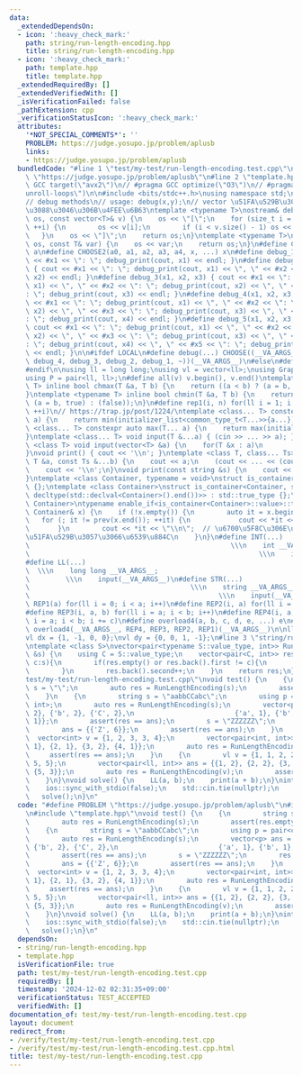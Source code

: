 ```yaml
---
data:
  _extendedDependsOn:
  - icon: ':heavy_check_mark:'
    path: string/run-length-encoding.hpp
    title: string/run-length-encoding.hpp
  - icon: ':heavy_check_mark:'
    path: template.hpp
    title: template.hpp
  _extendedRequiredBy: []
  _extendedVerifiedWith: []
  _isVerificationFailed: false
  _pathExtension: cpp
  _verificationStatusIcon: ':heavy_check_mark:'
  attributes:
    '*NOT_SPECIAL_COMMENTS*': ''
    PROBLEM: https://judge.yosupo.jp/problem/aplusb
    links:
    - https://judge.yosupo.jp/problem/aplusb
  bundledCode: "#line 1 \"test/my-test/run-length-encoding.test.cpp\"\n#define PROBLEM\
    \ \"https://judge.yosupo.jp/problem/aplusb\"\n#line 2 \"template.hpp\"\n// #pragma\
    \ GCC target(\"avx2\")\n// #pragma GCC optimize(\"O3\")\n// #pragma GCC optimize(\"\
    unroll-loops\")\n\n#include <bits/stdc++.h>\nusing namespace std;\n// https://xn--kst.jp/blog/2019/08/29/cpp-comp/\n\
    // debug methods\n// usage: debug(x,y);\n// vector \u51FA\u529B\u3067\u304D\u308B\
    \u3088\u3046\u306B\u4FEE\u6B63\ntemplate <typename T>\nostream& debug_print(ostream&\
    \ os, const vector<T>& v) {\n    os << \"[\";\n    for (size_t i = 0; i < v.size();\
    \ ++i) {\n        os << v[i];\n        if (i < v.size() - 1) os << \", \";\n \
    \   }\n    os << \"]\";\n    return os;\n}\ntemplate <typename T>\nostream& debug_print(ostream&\
    \ os, const T& var) {\n    os << var;\n    return os;\n}\n#define CHOOSE(a) CHOOSE2\
    \ a\n#define CHOOSE2(a0, a1, a2, a3, a4, x, ...) x\n#define debug_1(x1) { cout\
    \ << #x1 << \": \"; debug_print(cout, x1) << endl; }\n#define debug_2(x1, x2)\
    \ { cout << #x1 << \": \"; debug_print(cout, x1) << \", \" << #x2 << \": \"; debug_print(cout,\
    \ x2) << endl; }\n#define debug_3(x1, x2, x3) { cout << #x1 << \": \"; debug_print(cout,\
    \ x1) << \", \" << #x2 << \": \"; debug_print(cout, x2) << \", \" << #x3 << \"\
    : \"; debug_print(cout, x3) << endl; }\n#define debug_4(x1, x2, x3, x4) { cout\
    \ << #x1 << \": \"; debug_print(cout, x1) << \", \" << #x2 << \": \"; debug_print(cout,\
    \ x2) << \", \" << #x3 << \": \"; debug_print(cout, x3) << \", \" << #x4 << \"\
    : \"; debug_print(cout, x4) << endl; }\n#define debug_5(x1, x2, x3, x4, x5) {\
    \ cout << #x1 << \": \"; debug_print(cout, x1) << \", \" << #x2 << \": \"; debug_print(cout,\
    \ x2) << \", \" << #x3 << \": \"; debug_print(cout, x3) << \", \" << #x4 << \"\
    : \"; debug_print(cout, x4) << \", \" << #x5 << \": \"; debug_print(cout, x5)\
    \ << endl; }\n\n#ifdef LOCAL\n#define debug(...) CHOOSE((__VA_ARGS__, debug_5,\
    \ debug_4, debug_3, debug_2, debug_1, ~))(__VA_ARGS__)\n#else\n#define debug(...)\n\
    #endif\n\nusing ll = long long;\nusing vl = vector<ll>;\nusing Graph = vector<vector<ll>>;\n\
    using P = pair<ll, ll>;\n#define all(v) v.begin(), v.end()\ntemplate <typename\
    \ T> inline bool chmax(T &a, T b) {\n    return ((a < b) ? (a = b, true) : (false));\n\
    }\ntemplate <typename T> inline bool chmin(T &a, T b) {\n    return ((a > b) ?\
    \ (a = b, true) : (false));\n}\n#define rep1(i, n) for(ll i = 1; i <= ((ll)n);\
    \ ++i)\n// https://trap.jp/post/1224/\ntemplate <class... T> constexpr auto min(T...\
    \ a) {\n    return min(initializer_list<common_type_t<T...>>{a...});\n}\ntemplate\
    \ <class... T> constexpr auto max(T... a) {\n    return max(initializer_list<common_type_t<T...>>{a...});\n\
    }\ntemplate <class... T> void input(T &...a) { (cin >> ... >> a); }\ntemplate\
    \ <class T> void input(vector<T> &a) {\n    for(T &x : a)\n        cin >> x;\n\
    }\nvoid print() { cout << '\\n'; }\ntemplate <class T, class... Ts> void print(const\
    \ T &a, const Ts &...b) {\n    cout << a;\n    (cout << ... << (cout << ' ', b));\n\
    \    cout << '\\n';\n}\nvoid print(const string &s) {\n    cout << s << '\\n';\n\
    }\ntemplate <class Container, typename = void>\nstruct is_container : std::false_type\
    \ {};\ntemplate <class Container>\nstruct is_container<Container, std::void_t<decltype(std::declval<Container>().begin()),\
    \ decltype(std::declval<Container>().end())>> : std::true_type {};\ntemplate <class\
    \ Container>\ntypename enable_if<is_container<Container>::value>::type print(const\
    \ Container& x) {\n    if (!x.empty()) {\n        auto it = x.begin();\n     \
    \   for (; it != prev(x.end()); ++it) {\n            cout << *it << \" \";\n \
    \       }\n        cout << *it << \"\\n\";  // \u6700\u5F8C\u306E\u8981\u7D20\u3092\
    \u51FA\u529B\u3057\u3066\u6539\u884C\n    }\n}\n#define INT(...)             \
    \                                                  \\\n    int __VA_ARGS__;  \
    \                                                         \\\n    input(__VA_ARGS__)\n\
    #define LL(...)                                                              \
    \  \\\n    long long __VA_ARGS__;                                            \
    \         \\\n    input(__VA_ARGS__)\n#define STR(...)                       \
    \                                        \\\n    string __VA_ARGS__;         \
    \                                               \\\n    input(__VA_ARGS__)\n#define\
    \ REP1(a) for(ll i = 0; i < a; i++)\n#define REP2(i, a) for(ll i = 0; i < a; i++)\n\
    #define REP3(i, a, b) for(ll i = a; i < b; i++)\n#define REP4(i, a, b, c) for(ll\
    \ i = a; i < b; i += c)\n#define overload4(a, b, c, d, e, ...) e\n#define rep(...)\
    \ overload4(__VA_ARGS__, REP4, REP3, REP2, REP1)(__VA_ARGS__)\n\nll inf = 3e18;\n\
    vl dx = {1, -1, 0, 0};\nvl dy = {0, 0, 1, -1};\n#line 3 \"string/run-length-encoding.hpp\"\
    \ntemplate <class S>\nvector<pair<typename S::value_type, int>> RunLengthEncoding(S\
    \ &s) {\n    using C = S::value_type;\n    vector<pair<C, int>> res;\n    for(auto&&\
    \ c:s){\n        if(res.empty() or res.back().first != c){\n            res.emplace_back(c,0);\n\
    \        }\n        res.back().second++;\n    }\n    return res;\n}\n#line 4 \"\
    test/my-test/run-length-encoding.test.cpp\"\nvoid test() {\n    {\n        string\
    \ s = \"\";\n        auto res = RunLengthEncoding(s);\n        assert(res.empty());\n\
    \    }\n    {\n        string s = \"aabbCCabc\";\n        using p = pair<char,\
    \ int>;\n        auto res = RunLengthEncoding(s);\n        vector<p> ans = {{'a',\
    \ 2}, {'b', 2}, {'C', 2},\n                         {'a', 1}, {'b', 1}, {'c',\
    \ 1}};\n        assert(res == ans);\n        s = \"ZZZZZZ\";\n        res = RunLengthEncoding(s);\n\
    \        ans = {{'Z', 6}};\n        assert(res == ans);\n    }\n    {\n      \
    \  vector<int> v = {1, 2, 3, 3, 4};\n        vector<pair<int, int>> ans = {{1,\
    \ 1}, {2, 1}, {3, 2}, {4, 1}};\n        auto res = RunLengthEncoding(v);\n   \
    \     assert(res == ans);\n    }\n    {\n        vl v = {1, 1, 2, 2, 3, 4, 5,\
    \ 5, 5};\n        vector<pair<ll, int>> ans = {{1, 2}, {2, 2}, {3, 1}, {4, 1},\
    \ {5, 3}};\n        auto res = RunLengthEncoding(v);\n        assert(res == ans);\n\
    \    }\n}\nvoid solve() {\n    LL(a, b);\n    print(a + b);\n}\nint main() {\n\
    \    ios::sync_with_stdio(false);\n    std::cin.tie(nullptr);\n    test();\n \
    \   solve();\n}\n"
  code: "#define PROBLEM \"https://judge.yosupo.jp/problem/aplusb\"\n#include \"string/run-length-encoding.hpp\"\
    \n#include \"template.hpp\"\nvoid test() {\n    {\n        string s = \"\";\n\
    \        auto res = RunLengthEncoding(s);\n        assert(res.empty());\n    }\n\
    \    {\n        string s = \"aabbCCabc\";\n        using p = pair<char, int>;\n\
    \        auto res = RunLengthEncoding(s);\n        vector<p> ans = {{'a', 2},\
    \ {'b', 2}, {'C', 2},\n                         {'a', 1}, {'b', 1}, {'c', 1}};\n\
    \        assert(res == ans);\n        s = \"ZZZZZZ\";\n        res = RunLengthEncoding(s);\n\
    \        ans = {{'Z', 6}};\n        assert(res == ans);\n    }\n    {\n      \
    \  vector<int> v = {1, 2, 3, 3, 4};\n        vector<pair<int, int>> ans = {{1,\
    \ 1}, {2, 1}, {3, 2}, {4, 1}};\n        auto res = RunLengthEncoding(v);\n   \
    \     assert(res == ans);\n    }\n    {\n        vl v = {1, 1, 2, 2, 3, 4, 5,\
    \ 5, 5};\n        vector<pair<ll, int>> ans = {{1, 2}, {2, 2}, {3, 1}, {4, 1},\
    \ {5, 3}};\n        auto res = RunLengthEncoding(v);\n        assert(res == ans);\n\
    \    }\n}\nvoid solve() {\n    LL(a, b);\n    print(a + b);\n}\nint main() {\n\
    \    ios::sync_with_stdio(false);\n    std::cin.tie(nullptr);\n    test();\n \
    \   solve();\n}\n"
  dependsOn:
  - string/run-length-encoding.hpp
  - template.hpp
  isVerificationFile: true
  path: test/my-test/run-length-encoding.test.cpp
  requiredBy: []
  timestamp: '2024-12-02 02:31:35+09:00'
  verificationStatus: TEST_ACCEPTED
  verifiedWith: []
documentation_of: test/my-test/run-length-encoding.test.cpp
layout: document
redirect_from:
- /verify/test/my-test/run-length-encoding.test.cpp
- /verify/test/my-test/run-length-encoding.test.cpp.html
title: test/my-test/run-length-encoding.test.cpp
---
```

